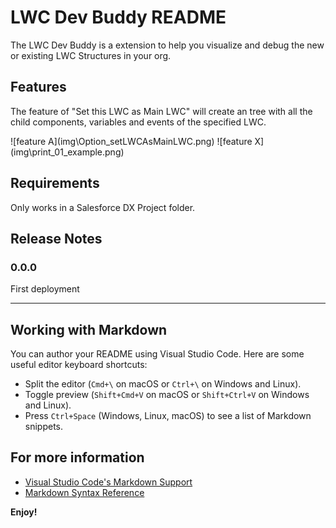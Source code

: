 # LWC Dev Buddy README

The LWC Dev Buddy is a extension to help you visualize and debug the new or existing LWC Structures in your org.

## Features

The feature of "Set this LWC as Main LWC" will create an tree with all the child components, variables and events of the specified LWC.

\!\[feature A\]\(img\Option_setLWCAsMainLWC.png\)
\!\[feature X\]\(img\print_01_example.png\)


## Requirements

Only works in a Salesforce DX Project folder.

## Release Notes

### 0.0.0

First deployment

---

##

## Working with Markdown

You can author your README using Visual Studio Code. Here are some useful editor keyboard shortcuts:

* Split the editor (`Cmd+\` on macOS or `Ctrl+\` on Windows and Linux).
* Toggle preview (`Shift+Cmd+V` on macOS or `Shift+Ctrl+V` on Windows and Linux).
* Press `Ctrl+Space` (Windows, Linux, macOS) to see a list of Markdown snippets.

## For more information

* [Visual Studio Code's Markdown Support](http://code.visualstudio.com/docs/languages/markdown)
* [Markdown Syntax Reference](https://help.github.com/articles/markdown-basics/)

**Enjoy!**
